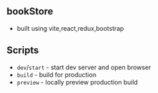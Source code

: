 ## bookStore

- built using vite,react,redux,bootstrap

## Scripts

- `dev`/`start` - start dev server and open browser
- `build` - build for production
- `preview` - locally preview production build
